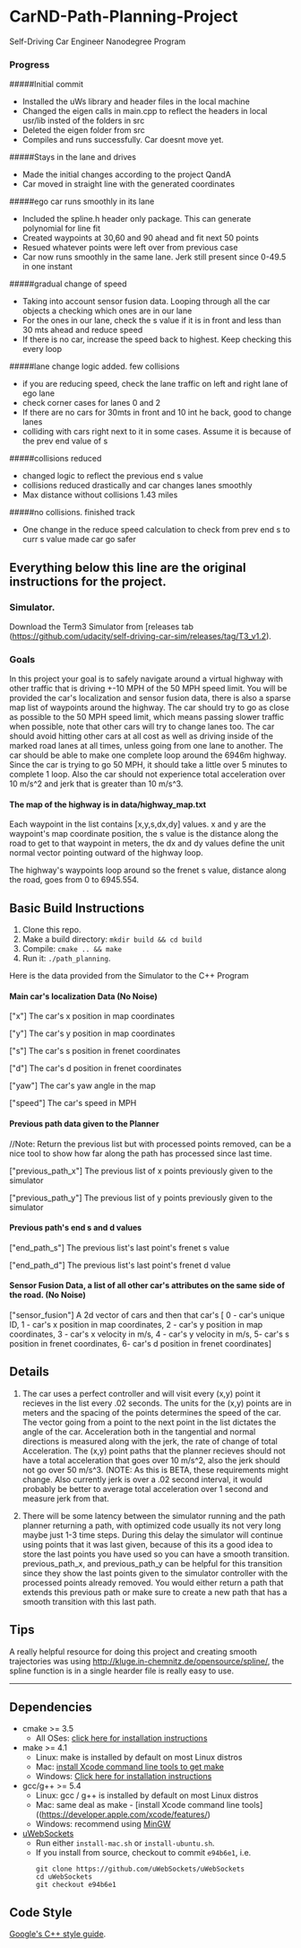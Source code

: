 # CarND-Path-Planning-Project
Self-Driving Car Engineer Nanodegree Program

### Progress
#####Initial commit
 - Installed the uWs library and header files in the local machine
 - Changed the eigen calls in main.cpp to reflect the headers in local usr/lib insted of the folders in src
 - Deleted the eigen folder from src
 - Compiles and runs successfully. Car doesnt move yet.

#####Stays in the lane and drives
 - Made the initial changes according to the project QandA  
 - Car moved in straight line with the generated coordinates

#####ego car runs smoothly in its lane
 - Included the spline.h header only package. This can generate polynomial for line fit  
 - Created waypoints at 30,60 and 90 ahead and fit next 50 points
 - Resued whatever points were left over from previous case
 - Car now runs smoothly in the same lane. Jerk still present since 0-49.5 in one instant

#####gradual change of speed
 - Taking into account sensor fusion data. Looping through all the car objects a checking which ones are in our lane  
 - For the ones in our lane, check the s value if it is in front and less than 30 mts ahead and reduce speed
 - If there is no car, increase the speed back to highest. Keep checking this every loop

#####lane change logic added. few collisions
 - if you are reducing speed, check the lane traffic on left and right lane of ego lane
 - check corner cases for lanes 0 and 2
 - If there are no cars for 30mts in front and 10 int he back, good to change lanes
 - colliding with cars right next to it in some cases. Assume it is because of the prev end value of s

#####collisions reduced
 - changed logic to reflect the previous end s value
 - collisions reduced drastically and car changes lanes smoothly
 - Max distance without collisions 1.43 miles

#####no collisions. finished track
 - One change in the reduce speed calculation to check from prev end s to curr s value made car go safer


Everything below this line are the original instructions for the project. 
-------------------------------------------------------------------------------------------------------------------------------------------------------------------------------------------
### Simulator.
Download the Term3 Simulator from [releases tab (https://github.com/udacity/self-driving-car-sim/releases/tag/T3_v1.2).  

### Goals
In this project your goal is to safely navigate around a virtual highway with other traffic that is driving +-10 MPH of the 50 MPH speed limit. You will be provided the car's localization and sensor fusion data, there is also a sparse map list of waypoints around the highway. The car should try to go as close as possible to the 50 MPH speed limit, which means passing slower traffic when possible, note that other cars will try to change lanes too. The car should avoid hitting other cars at all cost as well as driving inside of the marked road lanes at all times, unless going from one lane to another. The car should be able to make one complete loop around the 6946m highway. Since the car is trying to go 50 MPH, it should take a little over 5 minutes to complete 1 loop. Also the car should not experience total acceleration over 10 m/s^2 and jerk that is greater than 10 m/s^3.

#### The map of the highway is in data/highway_map.txt
Each waypoint in the list contains  [x,y,s,dx,dy] values. x and y are the waypoint's map coordinate position, the s value is the distance along the road to get to that waypoint in meters, the dx and dy values define the unit normal vector pointing outward of the highway loop.

The highway's waypoints loop around so the frenet s value, distance along the road, goes from 0 to 6945.554.

## Basic Build Instructions

1. Clone this repo.
2. Make a build directory: `mkdir build && cd build`
3. Compile: `cmake .. && make`
4. Run it: `./path_planning`.

Here is the data provided from the Simulator to the C++ Program

#### Main car's localization Data (No Noise)

["x"] The car's x position in map coordinates

["y"] The car's y position in map coordinates

["s"] The car's s position in frenet coordinates

["d"] The car's d position in frenet coordinates

["yaw"] The car's yaw angle in the map

["speed"] The car's speed in MPH

#### Previous path data given to the Planner

//Note: Return the previous list but with processed points removed, can be a nice tool to show how far along
the path has processed since last time. 

["previous_path_x"] The previous list of x points previously given to the simulator

["previous_path_y"] The previous list of y points previously given to the simulator

#### Previous path's end s and d values 

["end_path_s"] The previous list's last point's frenet s value

["end_path_d"] The previous list's last point's frenet d value

#### Sensor Fusion Data, a list of all other car's attributes on the same side of the road. (No Noise)

["sensor_fusion"] A 2d vector of cars and then that car's [
  0 - car's unique ID, 
  1 - car's x position in map coordinates, 
  2 - car's y position in map coordinates, 
  3 - car's x velocity in m/s, 
  4 - car's y velocity in m/s, 
  5- car's s position in frenet coordinates, 
  6- car's d position in frenet coordinates] 

## Details

1. The car uses a perfect controller and will visit every (x,y) point it recieves in the list every .02 seconds. The units for the (x,y) points are in meters and the spacing of the points determines the speed of the car. The vector going from a point to the next point in the list dictates the angle of the car. Acceleration both in the tangential and normal directions is measured along with the jerk, the rate of change of total Acceleration. The (x,y) point paths that the planner recieves should not have a total acceleration that goes over 10 m/s^2, also the jerk should not go over 50 m/s^3. (NOTE: As this is BETA, these requirements might change. Also currently jerk is over a .02 second interval, it would probably be better to average total acceleration over 1 second and measure jerk from that.

2. There will be some latency between the simulator running and the path planner returning a path, with optimized code usually its not very long maybe just 1-3 time steps. During this delay the simulator will continue using points that it was last given, because of this its a good idea to store the last points you have used so you can have a smooth transition. previous_path_x, and previous_path_y can be helpful for this transition since they show the last points given to the simulator controller with the processed points already removed. You would either return a path that extends this previous path or make sure to create a new path that has a smooth transition with this last path.

## Tips

A really helpful resource for doing this project and creating smooth trajectories was using http://kluge.in-chemnitz.de/opensource/spline/, the spline function is in a single hearder file is really easy to use.

---

## Dependencies

* cmake >= 3.5
  * All OSes: [click here for installation instructions](https://cmake.org/install/)
* make >= 4.1
  * Linux: make is installed by default on most Linux distros
  * Mac: [install Xcode command line tools to get make](https://developer.apple.com/xcode/features/)
  * Windows: [Click here for installation instructions](http://gnuwin32.sourceforge.net/packages/make.htm)
* gcc/g++ >= 5.4
  * Linux: gcc / g++ is installed by default on most Linux distros
  * Mac: same deal as make - [install Xcode command line tools]((https://developer.apple.com/xcode/features/)
  * Windows: recommend using [MinGW](http://www.mingw.org/)
* [uWebSockets](https://github.com/uWebSockets/uWebSockets)
  * Run either `install-mac.sh` or `install-ubuntu.sh`.
  * If you install from source, checkout to commit `e94b6e1`, i.e.
    ```
    git clone https://github.com/uWebSockets/uWebSockets 
    cd uWebSockets
    git checkout e94b6e1
    ```


## Code Style

[Google's C++ style guide](https://google.github.io/styleguide/cppguide.html).


